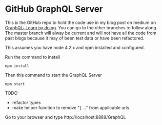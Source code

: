 # GitHub GraphQL Server

This is the GitHub repo to hold the code use in my blog post on medium on [GraphQL: Learn by doing](https://edgecoders.com/graphql-learn-by-doing-part-1-of-3-9b04cadeacfa#.vcvcrcvms).  You can go to the other branches to follow along.  The master branch will alway be current and will not have all the code from past blogs because it may of been test data or have been refactored.

This assumes you have node 4.2.x and npm installed and configured.

Run the command to install

```
npm install
```
Then this command to start the GraphQL Server

```
npm start
```

TODO:
* refactor types
* make helper function to remove "{ ..." from applicable urls

Go to your browser and type http://localhost:8888/GraphQL
